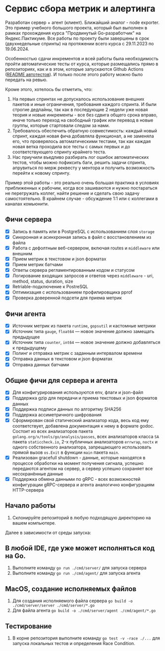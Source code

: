 # Сервис сбора метрик и алертинга

Разработан сервер + агент (клиент). Ближайший аналог - node exporter. Это пример учебного большого проекта, который был выполнен в рамках прохождения курса "Продвинутый Go-разработчик" на Яндекс.Пактикуме. Все работы по проекту были завершены в срок (двухнедельные спринты) на протяжении всего курса с 29.11.2023 по 19.06.2024.

Особенностью сдачи инкрементов и всей работы была необходимость пройти автоматические тесты от курса, которые размещались прямо в репозиториях, как и в этом, которые запускаются Github Actions ([README автотестов](https://github.com/Yandex-Practicum/go-autotests)). И только после этого работу можно было передать на ревью.

Кроме этого, хотелось бы отметить, что:

1. На первых спринтах не допускалось использование внешних пакетов и иные ограничения, требования каждого спринта. И были строгие дедлайны, так как в последующие 2 недели уже новая теория и новые инкременты - все без сдвига общего срока вправо, иначе только переход на свободный график или перевод в новые группы, которые стартовали следом за нами.
2. Требовалось обеспечить обратную совместимость: каждый новый спринт, каждая новая фича добавляла функционал, а не заменяла его, что проверялось автоматическими тестами, так как каждая новая ветка проходила все тесты с самых первых и до соответствующего спринту крайнего теста.
3. Нас приучили въедливо разбирать лог ошибок автоматических тестов, чтобы можно пофиксить баги, решить задачи спринта, апрувиться по мерж реквесту у ментора и получить возможность перейти к новому спринту.

Пример этой работы - это реально очень большая практика в условиях приближенных к рабочим, когда все зашиваются и нужно постараться не перегружать коллег, найти решение и сделать свою задачу самостоятельно. В крайнем случае - обсуждение 1:1 или с коллегами в каналах комьюнити. 

## Фичи сервера

- [x] Запись в память или в PostgreSQL с использованием слоя `storage`
- [x] Синхронная и асинхронная запись в файл с восстановлением из файла
- [x] Работа с дефолтным веб-сервером, включая routes и `middleware` или внешним
- [x] Прием метрик в текстовом и json форматах
- [x] Прием метрик батчами
- [x] Ответы сервера регламентированным кодом и статусом
- [x] Логирование входящих запросов и ответов через `middleware` - uri, method, status, duration, size
- [x] Retriable-подключение к PostreSQL
- [x] Оптимизация с использованием профилировщика pprof
- [x] Проверка доверенной подсети для приема метрик

## Фичи агента

- [x] Источник метрик из пакета `runtime`, `gopsutil` и кастомные метрики
- [x] Источник типа `gauge`, `float64` — новое значение должно замещать предыдущее
- [x] Источник типа `counter`, `int64` — новое значение должно добавляться к предыдущему 
- [x] Полинг и отправка метрик с заданным интервалом времени 
- [x] Отправка данных в текстовом и json форматах
- [x] Отправка данных батчами

## Общие фичи для сервера и агента

- [x] Для конфигурирования используются env, флаги и json-файл
- [x] Поддержка gzip для передачи и приема текстовых и json форматов данных
- [x] Поддержка подписи данных по алгоритму SHA256
- [x] Поддержка ассиметричного шифрования
- [x] Сформирован свой статический анализатор кода, весь код ему соответствует, добавлена документация к нему в формате godoc. Состоит из всех анализаторов пакета `golang.org/x/tools/go/analysis/passes`, всех анализаторов класса `SA` пакета `staticcheck.io`, 2-х публичных анализаторов `errwrap`, `noctx` и одного собственного анализатора, запрещающего использовать прямой вызов `os.Exit` в функции `main` пакета `main`.
- [x] Реализован gracefull shutdown - данные, которые находятся в процессе обработки на момент получения сигнала, успешно передаются агентом на сервер, а сервер успешно сохраняет все несохранённые данные
- [x] Поддержка обмена данными по gRPC - всех возможностей конфигурации gRPC-сервера и агента аналогично конфигурациям HTTP-сервера

## Начало работы

1. Склонируйте репозиторий в любую подходящую директорию на вашем компьютере.

Далее в зависимости от среды запуска:

## В любой IDE, где уже может исполняться код на Go.

1. Выполните команду `go run ./cmd/server/` для запуска сервера
2. Выполните команду `go run ./cmd/agent/` для запуска агента

## MacOS, создание исполняемых файлов

1. Для создания исполняемого файла сервера `go build -o ./cmd/server/server ./cmd/server/*.go`
2. Для файла агента `go build -o ./cmd/server/agent ./cmd/agent/*.go`

## Тестирование

1. В корне репозитория выполните команду `go test -v -race ./...` для запуска локальных тестов и определения Race Condition.
